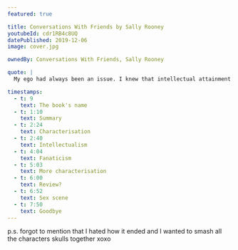 ```yaml
---
featured: true

title: Conversations With Friends by Sally Rooney
youtubeId: cdr1RB4c8UQ
datePublished: 2019-12-06
image: cover.jpg

ownedBy: Conversations With Friends, Sally Rooney

quote: |
  My ego had always been an issue. I knew that intellectual attainment was morally neutral at best, but when bad things happened to me I made myself feel better by thinking about how smart I was.

timestamps:
  - t: 9
    text: The book's name
  - t: 1:10
    text: Summary
  - t: 2:24
    text: Characterisation
  - t: 2:40
    text: Intellectualism
  - t: 4:04
    text: Fanaticism
  - t: 5:03
    text: More characterisation
  - t: 6:00
    text: Review?
  - t: 6:52
    text: Sex scene
  - t: 7:50
    text: Goodbye
---
```


p.s. forgot to mention that I hated how it ended and I wanted to smash all the characters skulls together xoxo
